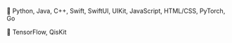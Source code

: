 👀 Python, Java, C++, Swift, SwiftUI, UIKit, JavaScript, HTML/CSS, PyTorch, Go 

🌱 TensorFlow, QisKit

<!---
sky-guy1/sky-guy1 is a ✨ special ✨ repository because its `README.md` (this file) appears on your GitHub profile.
You can click the Preview link to take a look at your changes.
--->
